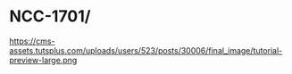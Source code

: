 # NCC-1701/


https://cms-assets.tutsplus.com/uploads/users/523/posts/30006/final_image/tutorial-preview-large.png